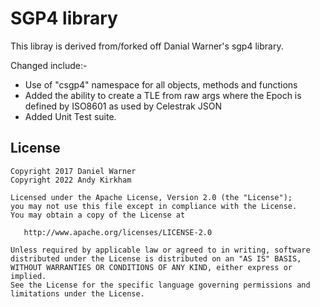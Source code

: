 
SGP4 library
============

This libray is derived from/forked off Danial Warner's sgp4 library.

Changed include:-

* Use of "csgp4" namespace for all objects, methods and functions
* Added the ability to create a TLE from raw args where the Epoch is defined by ISO8601 as used by Celestrak JSON
* Added Unit Test suite.


License
-------

    Copyright 2017 Daniel Warner
    Copyright 2022 Andy Kirkham

    Licensed under the Apache License, Version 2.0 (the "License");
    you may not use this file except in compliance with the License.
    You may obtain a copy of the License at

       http://www.apache.org/licenses/LICENSE-2.0

    Unless required by applicable law or agreed to in writing, software
    distributed under the License is distributed on an "AS IS" BASIS,
    WITHOUT WARRANTIES OR CONDITIONS OF ANY KIND, either express or implied.
    See the License for the specific language governing permissions and
    limitations under the License.
    